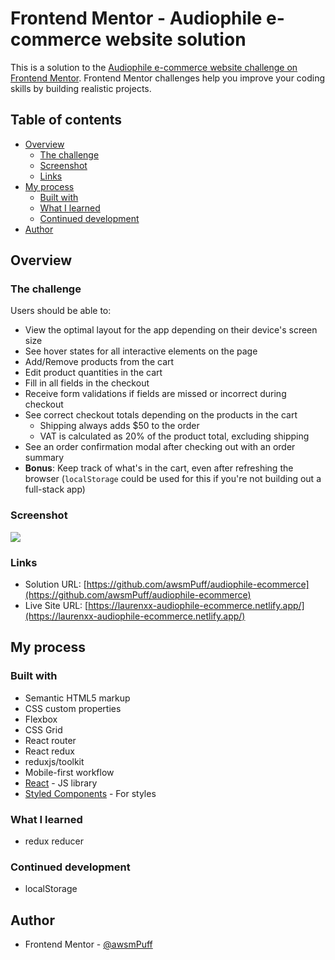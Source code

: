 # Frontend Mentor - Audiophile e-commerce website solution

This is a solution to the [Audiophile e-commerce website challenge on Frontend Mentor](https://www.frontendmentor.io/challenges/audiophile-ecommerce-website-C8cuSd_wx). Frontend Mentor challenges help you improve your coding skills by building realistic projects.

## Table of contents

- [Overview](#overview)
  - [The challenge](#the-challenge)
  - [Screenshot](#screenshot)
  - [Links](#links)
- [My process](#my-process)
  - [Built with](#built-with)
  - [What I learned](#what-i-learned)
  - [Continued development](#continued-development)
- [Author](#author)

## Overview

### The challenge

Users should be able to:

- View the optimal layout for the app depending on their device's screen size
- See hover states for all interactive elements on the page
- Add/Remove products from the cart
- Edit product quantities in the cart
- Fill in all fields in the checkout
- Receive form validations if fields are missed or incorrect during checkout
- See correct checkout totals depending on the products in the cart
  - Shipping always adds $50 to the order
  - VAT is calculated as 20% of the product total, excluding shipping
- See an order confirmation modal after checking out with an order summary
- **Bonus**: Keep track of what's in the cart, even after refreshing the browser (`localStorage` could be used for this if you're not building out a full-stack app)

### Screenshot

![](./public/screenshots/active.gif)

### Links

- Solution URL: [https://github.com/awsmPuff/audiophile-ecommerce](https://github.com/awsmPuff/audiophile-ecommerce)
- Live Site URL: [https://laurenxx-audiophile-ecommerce.netlify.app/](https://laurenxx-audiophile-ecommerce.netlify.app/)

## My process

### Built with

- Semantic HTML5 markup
- CSS custom properties
- Flexbox
- CSS Grid
- React router
- React redux
- reduxjs/toolkit
- Mobile-first workflow
- [React](https://reactjs.org/) - JS library
- [Styled Components](https://styled-components.com/) - For styles

### What I learned

- redux reducer

### Continued development

- localStorage

## Author

- Frontend Mentor - [@awsmPuff](https://www.frontendmentor.io/profile/awsmPuff)
